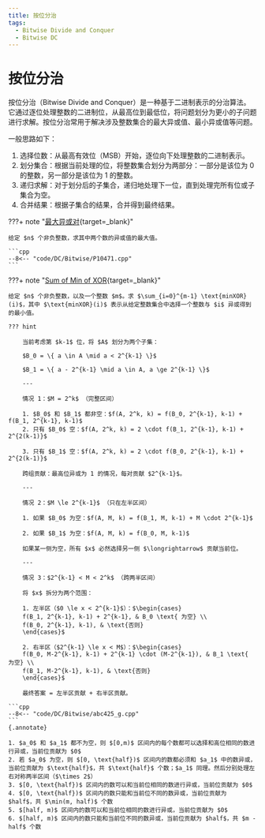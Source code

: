 ```yaml
---
title: 按位分治
tags:
  - Bitwise Divide and Conquer
  - Bitwise DC
---
```


# 按位分治

按位分治（$\text{Bitwise Divide and Conquer}$）是一种基于二进制表示的分治算法。它通过逐位处理整数的二进制位，从最高位到最低位，将问题划分为更小的子问题进行求解。按位分治常用于解决涉及整数集合的最大异或值、最小异或值等问题。

一般思路如下：

1. 选择位数：从最高有效位（$\text{MSB}$）开始，逐位向下处理整数的二进制表示。
2. 划分集合：根据当前处理的位，将整数集合划分为两部分：一部分是该位为 $0$ 的整数，另一部分是该位为 $1$ 的整数。
3. 递归求解：对于划分后的子集合，递归地处理下一位，直到处理完所有位或子集合为空。
4. 合并结果：根据子集合的结果，合并得到最终结果。

???+ note "[最大异或对](https://www.luogu.com.cn/problem/P10471){target=_blank}"

    给定 $n$ 个非负整数，求其中两个数的异或值的最大值。

    ```cpp
    --8<-- "code/DC/Bitwise/P10471.cpp"
    ```

???+ note "[Sum of Min of XOR](https://atcoder.jp/contests/abc425/tasks/abc425_g){target=_blank}"

    给定 $n$ 个非负整数，以及一个整数 $m$。求 $\sum_{i=0}^{m-1} \text{minXOR}(i)$，其中 $\text{minXOR}(i)$ 表示从给定整数集合中选择一个整数与 $i$ 异或得到的最小值。

    ??? hint

        当前考虑第 $k-1$ 位，将 $A$ 划分为两个子集：

        $B_0 = \{ a \in A \mid a < 2^{k-1} \}$

        $B_1 = \{ a - 2^{k-1} \mid a \in A, a \ge 2^{k-1} \}$

        ---
        
        情况 1：$M = 2^k$ （完整区间）

        1. $B_0$ 和 $B_1$ 都非空：$f(A, 2^k, k) = f(B_0, 2^{k-1}, k-1) + f(B_1, 2^{k-1}, k-1)$
        2. 只有 $B_0$ 空：$f(A, 2^k, k) = 2 \cdot f(B_1, 2^{k-1}, k-1) + 2^{2(k-1)}$

        3. 只有 $B_1$ 空：$f(A, 2^k, k) = 2 \cdot f(B_0, 2^{k-1}, k-1) + 2^{2(k-1)}$

        跨组贡献：最高位异或为 1 的情况，每对贡献 $2^{k-1}$。

        ---

        情况 2：$M \le 2^{k-1}$ （只在左半区间）

        1. 如果 $B_0$ 为空：$f(A, M, k) = f(B_1, M, k-1) + M \cdot 2^{k-1}$

        2. 如果 $B_1$ 为空：$f(A, M, k) = f(B_0, M, k-1)$

        如果某一侧为空，所有 $x$ 必然选择另一侧 $\longrightarrow$ 贡献当前位。

        ---

        情况 3：$2^{k-1} < M < 2^k$ （跨两半区间）
        
        将 $x$ 拆分为两个范围：

        1. 左半区（$0 \le x < 2^{k-1}$）：$\begin{cases}
        f(B_1, 2^{k-1}, k-1) + 2^{k-1}, & B_0 \text{ 为空} \\
        f(B_0, 2^{k-1}, k-1), & \text{否则}
        \end{cases}$

        2. 右半区（$2^{k-1} \le x < M$）：$\begin{cases}
        f(B_0, M-2^{k-1}, k-1) + 2^{k-1} \cdot (M-2^{k-1}), & B_1 \text{ 为空} \\
        f(B_1, M-2^{k-1}, k-1), & \text{否则}
        \end{cases}$

        最终答案 = 左半区贡献 + 右半区贡献。

    ```cpp
    --8<-- "code/DC/Bitwise/abc425_g.cpp"
    ```
    {.annotate}

    1. $a_0$ 和 $a_1$ 都不为空，则 $[0,m)$ 区间内的每个数都可以选择和高位相同的数进行异或，当前位贡献为 $0$
    2. 若 $a_0$ 为空，则 $[0, \text{half})$ 区间内的数都必须和 $a_1$ 中的数异或，当前位贡献为 $\text{half}$，共 $\text{half}$ 个数；$a_1$ 同理。然后分别处理左右对称两半区间（$\times 2$）
    3. $[0, \text{half})$ 区间内的数可以和当前位相同的数进行异或，当前位贡献为 $0$
    4. $[0, \text{half})$ 区间内的数只能和当前位不同的数异或，当前位贡献为 $half$，共 $\min(m, half)$ 个数
    5. $[half, m)$ 区间内的数可以和当前位相同的数进行异或，当前位贡献为 $0$
    6. $[half, m)$ 区间内的数只能和当前位不同的数异或，当前位贡献为 $half$，共 $m - half$ 个数